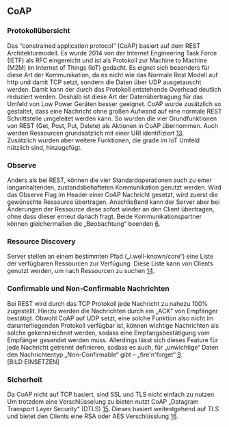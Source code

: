 ## CoAP
### Protokollübersicht
Das “constrained application protocol” (CoAP) basiert auf dem REST Architekturmodell. Es wurde 2014 von der Internet Engineering Task Force (IETF) als RFC eingereicht und ist als Protokoll zur Machine to Machine (M2M) im Internet of Things (IoT) gedacht. Es eignet sich besonders für diese Art der Kommunikation, da es nicht wie das Normale Rest Modell auf http und damit TCP setzt, sondern die Daten über UDP ausgetauscht werden. Damit kann der durch das Protokoll entstehende Overhead deutlich reduziert werden. Deshalb ist diese Art der Datenübertragung für das Umfeld von Low Power Geräten besser geeignet. 
CoAP wurde zusätzlich so gestaltet, dass eine Nachricht ohne großen Aufwand auf eine normale REST Schnittstelle umgeleitet werden kann. So wurden die vier Grundfunktionen von REST (Get, Post, Put, Delete) als Aktionen in CoAP übernommen. Auch werden Ressourcen grundsätzlich mit einer URI identifiziert [13](Quellen.md).    
 Zusätzlich wurden aber weitere Funktionen, die grade im IoT Umfeld nützlich sind, hinzugefügt. 
### Observe
Anders als bei REST, können die vier Standardoperationen auch zu einer langanhaltenden, zustandsbehafteten Kommunikation genutzt werden. Wird das Observe Flag im Header einer CoAP Nachricht gesetzt, wird zuerst die gewünschte Ressource übertragen. Anschließend kann der Server aber bei Änderungen der Ressource diese sofort wieder an den Client übertragen, ohne dass dieser erneut danach fragt. Beide Kommunikationspartner können gleichermaßen die „Beobachtung“ beenden [6](Quellen.md).    
### Resource Discovery
Server stellen an einem bestimmten Pfad („/.well-known/core“) eine Liste der verfügbaren Ressourcen zur Verfügung. Diese Liste kann von Clients genutzt werden, um nach Ressourcen zu suchen [14](Quellen.md). 
### Confirmable und Non-Confirmable Nachrichten
Bei REST wird durch das TCP Protokoll jede Nachricht zu nahezu 100% zugestellt. Hierzu werden die Nachrichten durch ein „ACK“ von Empfänger bestätigt. Obwohl CoAP auf UDP setzt, eine solche Funktion also nicht im darunterliegenden Protokoll verfügbar ist, können wichtige Nachrichten als solche gekennzeichnet werden, sodass eine Empfangsbestätigung vom Empfänger gesendet werden muss. Allerdings lässt sich dieses Feature für jede Nachricht getrennt definieren, sodass es auch, für „unwichtige“ Daten den Nachrichtentyp „Non-Confirmable“ gibt – „fire'n'forget“ [9](Quellen.md).  
[BILD EINSETZEN]
### Sicherheit
Da CoAP nicht auf TCP basiert, sind SSL und TLS nicht einfach zu nutzen. Um trotzdem eine Verschlüsselung zu bieten nutzt CoAP „Datagram Transport Layer Security“ (DTLS) [15](Quellen.md). Dieses basiert weitestgehend auf TLS und bietet den Clients eine RSA oder AES Verschlüsslung [16](Quellen.md).      
